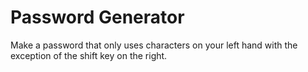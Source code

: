 # Password Generator

Make a password that only uses characters on your left hand
with the exception of the shift key on the right.
